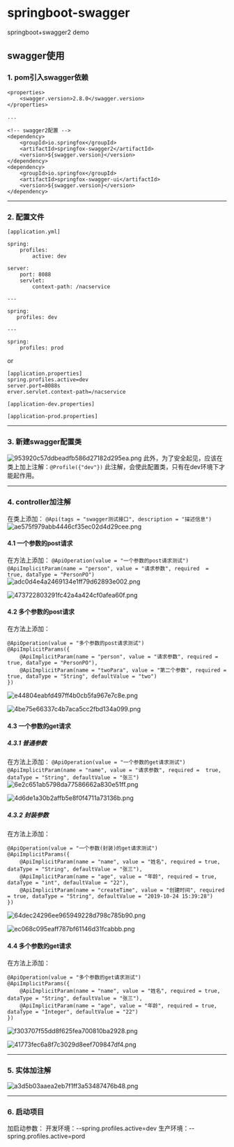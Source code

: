 # springboot-swagger
springboot+swagger2 demo


## swagger使用
### 1. pom引入swagger依赖
```
<properties>        
    <swagger.version>2.8.0</swagger.version>
</properties>

...

<!-- swagger2配置 -->
<dependency>     
    <groupId>io.springfox</groupId>     
    <artifactId>springfox-swagger2</artifactId>     
    <version>${swagger.version}</version>
</dependency>
<dependency>     
    <groupId>io.springfox</groupId>
    <artifactId>springfox-swagger-ui</artifactId>
    <version>${swagger.version}</version>
</dependency>
```

* * *

### 2. 配置文件
```
[application.yml]

spring: 
    profiles:   
        active: dev
    
server:  
    port: 8088  
    servlet:    
        context-path: /nacservice

---

spring:  
   profiles: dev

---

spring: 
    profiles: prod
```
or
```
[application.properties]
spring.profiles.active=dev
server.port=8088s
erver.servlet.context-path=/nacservice

[application-dev.properties]

[application-prod.properties]
```

* * *

### 3. 新建swagger配置类
![953920c57ddbeadfb586d27182d295ea.png](en-resource://database/512:0)
此外，为了安全起见，应该在类上加上注解：`@Profile({"dev"})`
此注解，会使此配置类，只有在dev环境下才能起作用。

* * *

### 4. controller加注解
在类上添加：
`@Api(tags = "swagger测试接口", description = "描述信息")`
![ae575f979abb4446cf35ec02d4d29cee.png](en-resource://database/516:0)

#### 4.1 一个参数的post请求
在方法上添加：
`@ApiOperation(value = "一个参数的post请求测试")`
`@ApiImplicitParam(name = "person", value = "请求参数", required 
= true, dataType = "PersonPO")`
![adc0d4e4a2469134e1ff79d62893e002.png](en-resource://database/514:1)

![473722803291fc42a4a424cf0afea60f.png](en-resource://database/518:0)

#### 4.2 多个参数的post请求
在方法上添加：
```
@ApiOperation(value = "多个参数的post请求测试")
@ApiImplicitParams({ 
    @ApiImplicitParam(name = "person", value = "请求参数", required = true, dataType = "PersonPO"), 
    @ApiImplicitParam(name = "twoPara", value = "第二个参数", required = true, dataType = "String", defaultValue = "two")
})
```
![e44804eabfd497ff4b0cb5fa967e7c8e.png](en-resource://database/520:0)

![4be75e66337c4b7aca5cc2fbd134a099.png](en-resource://database/522:0)

#### 4.3 一个参数的get请求
##### 4.3.1 普通参数
在方法上添加：
`@ApiOperation(value = "一个参数的get请求测试")`
`@ApiImplicitParam(name = "name", value = "请求参数", required = 
true, dataType = "String", defaultValue = "张三")`
![6e2c651ab5798da77586662a830e51ff.png](en-resource://database/524:0)

![4d6de1a30b2affb5e8f0f4711a73136b.png](en-resource://database/526:0)

##### 4.3.2 封装参数
在方法上添加：
```
@ApiOperation(value = "一个参数(封装)的get请求测试")
@ApiImplicitParams({
    @ApiImplicitParam(name = "name", value = "姓名", required = true, dataType = "String", defaultValue = "张三"),        
    @ApiImplicitParam(name = "age", value = "年龄", required = true, dataType = "int", defaultValue = "22"),        
    @ApiImplicitParam(name = "createTime", value = "创建时间", required = true, dataType = "String", defaultValue = "2019-10-24 15:39:28")
})
```
![64dec24296ee965949228d798c785b90.png](en-resource://database/532:0)

![ec068c095eaff787bf61146d31fcabbb.png](en-resource://database/534:0)


#### 4.4 多个参数的get请求
在方法上添加：
```
@ApiOperation(value = "多个参数的get请求测试")
@ApiImplicitParams({
    @ApiImplicitParam(name = "name", value = "姓名", required = true, dataType = "String", defaultValue = "张三"),
    @ApiImplicitParam(name = "age", value = "年龄", required = true, dataType = "Integer", defaultValue = "22")
})
```
![f303707f55dd8f625fea700810ba2928.png](en-resource://database/528:0)

![41773fec6a8f7c3029d8eef709847df4.png](en-resource://database/530:0)

* * *

### 5. 实体加注解

![a3d5b03aaea2eb7f1ff3a53487476b48.png](en-resource://database/536:0)


* * *

### 6. 启动项目
加启动参数：
开发环境：--spring.profiles.active=dev
生产环境：--spring.profiles.active=pord

